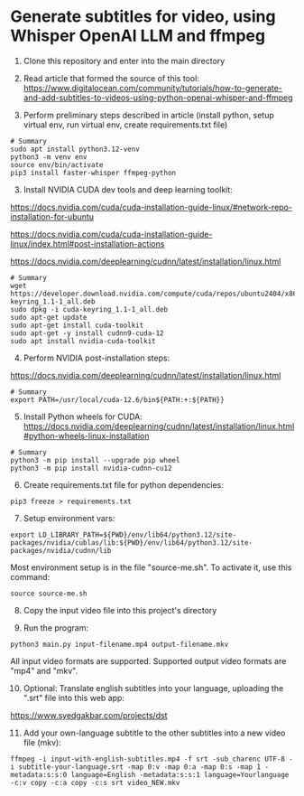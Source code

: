 # Generate subtitles for video, using Whisper OpenAI LLM and ffmpeg

1) Clone this repository and enter into the main directory

2) Read article that formed the source of this tool:
https://www.digitalocean.com/community/tutorials/how-to-generate-and-add-subtitles-to-videos-using-python-openai-whisper-and-ffmpeg

3) Perform preliminary steps described in article (install python, setup virtual env, run virtual env, create requirements.txt file)

```
# Summary
sudo apt install python3.12-venv
python3 -m venv env
source env/bin/activate
pip3 install faster-whisper ffmpeg-python
```

3) Install NVIDIA CUDA dev tools and deep learning toolkit:

https://docs.nvidia.com/cuda/cuda-installation-guide-linux/#network-repo-installation-for-ubuntu

https://docs.nvidia.com/cuda/cuda-installation-guide-linux/index.html#post-installation-actions

https://docs.nvidia.com/deeplearning/cudnn/latest/installation/linux.html

```
# Summary
wget https://developer.download.nvidia.com/compute/cuda/repos/ubuntu2404/x86_64/cuda-keyring_1.1-1_all.deb
sudo dpkg -i cuda-keyring_1.1-1_all.deb
sudo apt-get update
sudo apt-get install cuda-toolkit
sudo apt-get -y install cudnn9-cuda-12
sudo apt install nvidia-cuda-toolkit
```

4) Perform NVIDIA post-installation steps:

https://docs.nvidia.com/deeplearning/cudnn/latest/installation/linux.html

```
# Summary
export PATH=/usr/local/cuda-12.6/bin${PATH:+:${PATH}}
```

5) Install Python wheels for CUDA:
https://docs.nvidia.com/deeplearning/cudnn/latest/installation/linux.html#python-wheels-linux-installation

```
# Summary
python3 -m pip install --upgrade pip wheel
python3 -m pip install nvidia-cudnn-cu12
```

6) Create requirements.txt file for python dependencies:

```
pip3 freeze > requirements.txt
```

7) Setup environment vars:

```
export LD_LIBRARY_PATH=${PWD}/env/lib64/python3.12/site-packages/nvidia/cublas/lib:${PWD}/env/lib64/python3.12/site-packages/nvidia/cudnn/lib
```

Most environment setup is in the file "source-me.sh". 
To activate it, use this command:
```
source source-me.sh
```

8) Copy the input video file into this project's directory

9) Run the program:
```
python3 main.py input-filename.mp4 output-filename.mkv
```

All input video formats are supported.
Supported output video formats are "mp4" and "mkv". 

10) Optional: Translate english subtitles into your language, uploading the ".srt" file into this web app:

https://www.syedgakbar.com/projects/dst

11) Add your own-language subtitle to the other subtitles into a new video file (mkv):

```
ffmpeg -i input-with-english-subtitles.mp4 -f srt -sub_charenc UTF-8 -i subtitle-your-language.srt -map 0:v -map 0:a -map 0:s -map 1 -metadata:s:s:0 language=English -metadata:s:s:1 language=Yourlanguage -c:v copy -c:a copy -c:s srt video_NEW.mkv
```

